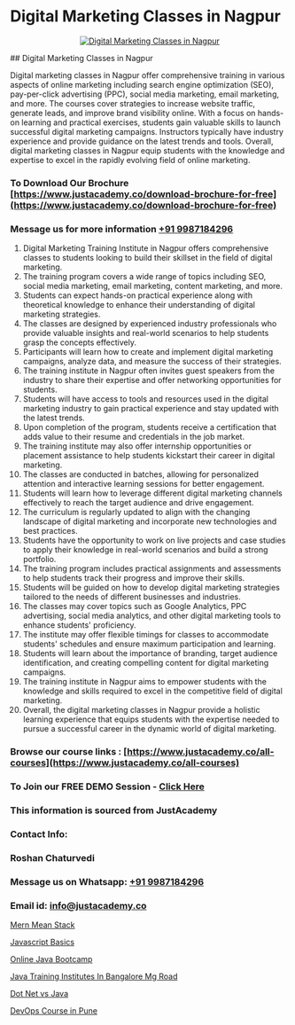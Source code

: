 # Digital Marketing Classes in Nagpur

<p align="center">
  <a href="https://justacademy.co/course-detail/digital-marketing">
    <img src="https://justacademy.co/storage2/course_image/1676636720_course_image.webp" alt="Digital Marketing Classes in Nagpur">
  </a>
</p>
## Digital Marketing Classes in Nagpur

Digital marketing classes in Nagpur offer comprehensive training in various aspects of online marketing including search engine optimization (SEO), pay-per-click advertising (PPC), social media marketing, email marketing, and more. The courses cover strategies to increase website traffic, generate leads, and improve brand visibility online. With a focus on hands-on learning and practical exercises, students gain valuable skills to launch successful digital marketing campaigns. Instructors typically have industry experience and provide guidance on the latest trends and tools. Overall, digital marketing classes in Nagpur equip students with the knowledge and expertise to excel in the rapidly evolving field of online marketing.
### To Download Our Brochure [https://www.justacademy.co/download-brochure-for-free](https://www.justacademy.co/download-brochure-for-free)
### Message us for more information [+91 9987184296](https://api.whatsapp.com/send?phone=919987184296)
1) Digital Marketing Training Institute in Nagpur offers comprehensive classes to students looking to build their skillset in the field of digital marketing.
2) The training program covers a wide range of topics including SEO, social media marketing, email marketing, content marketing, and more.
3) Students can expect hands-on practical experience along with theoretical knowledge to enhance their understanding of digital marketing strategies.
4) The classes are designed by experienced industry professionals who provide valuable insights and real-world scenarios to help students grasp the concepts effectively.
5) Participants will learn how to create and implement digital marketing campaigns, analyze data, and measure the success of their strategies.
6) The training institute in Nagpur often invites guest speakers from the industry to share their expertise and offer networking opportunities for students.
7) Students will have access to tools and resources used in the digital marketing industry to gain practical experience and stay updated with the latest trends.
8) Upon completion of the program, students receive a certification that adds value to their resume and credentials in the job market.
9) The training institute may also offer internship opportunities or placement assistance to help students kickstart their career in digital marketing.
10) The classes are conducted in batches, allowing for personalized attention and interactive learning sessions for better engagement.
11) Students will learn how to leverage different digital marketing channels effectively to reach the target audience and drive engagement.
12) The curriculum is regularly updated to align with the changing landscape of digital marketing and incorporate new technologies and best practices.
13) Students have the opportunity to work on live projects and case studies to apply their knowledge in real-world scenarios and build a strong portfolio.
14) The training program includes practical assignments and assessments to help students track their progress and improve their skills.
15) Students will be guided on how to develop digital marketing strategies tailored to the needs of different businesses and industries.
16) The classes may cover topics such as Google Analytics, PPC advertising, social media analytics, and other digital marketing tools to enhance students' proficiency.
17) The institute may offer flexible timings for classes to accommodate students' schedules and ensure maximum participation and learning.
18) Students will learn about the importance of branding, target audience identification, and creating compelling content for digital marketing campaigns.
19) The training institute in Nagpur aims to empower students with the knowledge and skills required to excel in the competitive field of digital marketing.
20) Overall, the digital marketing classes in Nagpur provide a holistic learning experience that equips students with the expertise needed to pursue a successful career in the dynamic world of digital marketing.

### Browse our course links : [https://www.justacademy.co/all-courses](https://www.justacademy.co/all-courses) 
### To Join our FREE DEMO Session - [Click Here](https://www.justacademy.co/register-for-course-demo)


### This information is sourced from JustAcademy
### Contact Info:
### Roshan Chaturvedi
### Message us on Whatsapp: [+91 9987184296](https://api.whatsapp.com/send?phone=919987184296)
### Email id: [info@justacademy.co](mailto:info@justacademy.co)
                
[Mern Mean Stack](https://www.linkedin.com/pulse/mern-mean-stack-justacademy-jaipur-ye3ke/)

[Javascript Basics](https://www.linkedin.com/pulse/javascript-basics-justacademy-beangaluru-nzmac?trackingId=9QCWmKom1r9V0G2wwKmLww%3D%3D&lipi=urn%3Ali%3Apage%3Ad_flagship3_company_admin%3BnaEHpVmnQ1Kh9Nsd8yGz%2BA%3D%3D)

[Online Java Bootcamp](https://medium.com/@justacademytraining/online-java-bootcamp-84e32cbb587b)

[Java Training Institutes In Bangalore Mg Road](https://medium.com/@ranemanish460/java-training-institutes-in-bangalore-mg-road-a1a41a6f7d47)

[Dot Net vs Java](https://justacademyin.github.io/justacademy/dot-net-vs-java)

[DevOps Course in Pune](https://justacademyin.github.io/justacademy/devops-course-in-pune)

